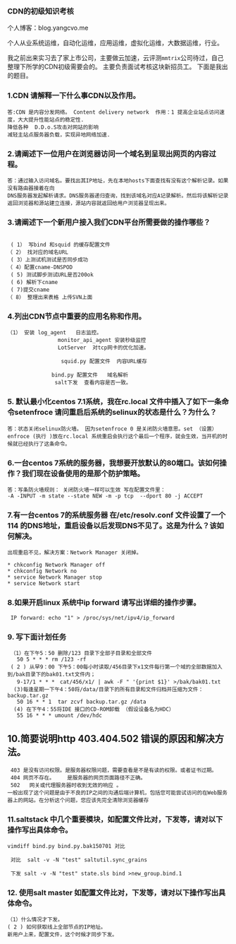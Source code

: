 ### CDN的初级知识考核

个人博客：blog.yangcvo.me

个人从业系统运维，自动化运维，应用运维，虚拟化运维，大数据运维，行业。

我之前出来实习去了家上市公司，主要做云加速，云评测`mmtrix`公司待过，自己整理下所学的CDN初级需要会的。
主要负责面试考核这块新招员工。
下面是我出的题目。



### 1.CDN 请解释一下什么事CDN以及作用。
```
答:CDN 是内容分发网络。 Content delivery network  作用：1 提高企业站点访问速度，大大提升性能站点的稳定性.
降低各种  D.D.o.S攻击对网站的影响 
减轻主站点服务器负载，实现异地网络加速.
```

### 2.请阐述下一位用户在浏览器访问一个域名到呈现出网页的内容过程。

```
答：通过输入访问域名。要找出其IP地址，先在本地hosts下面查找有没有这个解析记录。如果没有路由器接着在向
DNS服务器发起解析请求。DNS服务器递归查询，找到该域名对应A记录解析。然后将该解析记录返回浏览器和源站建立连接，源站内容就返回给用户浏览器呈现出来。
```

### 3.请阐述下一个新用户接入我们CDN平台所需要做的操作哪些？

```
 
 ( 1） 写bind 和squid 的缓存配置文件
（ 2） 找对应的域名URL
 ( 3）上测试机测试是否同步成功
（ 4）配置cname-DNSPOD
 ( 5) 测试脚步测试URL是否200ok
 ( 6) 解析下cname
 ( 7)提交cname
（ 8） 整理出来表格 上传SVN上面

```

###  4.列出CDN节点中重要的应用名称和作用。

```
（1） 安装 log_agent   日志监控。
                monitor_api_agent 安装秒级监控
                LotServer  对tcp网卡的优化加速。

                 squid.py 配置文件  内容URL缓存

              bind.py 配置文件   域名解析
               salt下发  查看内容是否一致。
```

### 5. 默认最小化centos 7.1系统，我在rc.local 文件中插入了如下一条命令setenfroce 请问重启后系统的selinux的状态是什么？为什么？

```
答：状态关闭selinux防火墙。 因为setenfroce 0 是关闭防火墙意思。set （设置） enfroce (执行 )放在rc.local 系统重启会执行这个最后一个程序，就会生效，当开机的时候就已经执行了这条命令。
```



### 6.一台centos 7系统的服务器，我想要开放默认的80端口。该如何操作？我们现在设备使用的是那个防护策略。
```
答：写条防火墙规则： 关闭防火墙一样可以生效 写在配置文件里：
-A -INPUT -m state --state NEW -m -p tcp  --dport 80 -j ACCEPT
```

### 7.有一台centos 7的系统服务器 在/etc/resolv.conf 文件设置了一个114 的DNS地址，重启设备以后发现DNS不见了。这是为什么？该如何解决。

```
出现重启不见，解决方案：Network Manager 关闭掉。

* chkconfig Network Manager off      
* chkconfig Network no
* service Network Manager stop
* service Network start

```
### 8.如果开启linux 系统中ip forward 请写出详细的操作步骤。

```
 IP forward: echo "1" > /proc/sys/net/ipv4/ip_forward
```
### 9. 写下面计划任务
```
 （1）在下午5：50 删除/123 目录下全部子目录和全部文件
   50 5 * * * rm /123 -rf
 ( 2 ) 从早9：00 下午5：00每小时读取/456目录下x1文件每行第一个域的全部数据加入到/bak目录下的bak01.txt文件内；
   9-17/1 * * *　cat/456/x1/ | awk -F " '{print $1}' >/bak/bak01.txt
  (3)每逢星期一下午4：50将/data/目录下的所有目录和文件归档并压缩为文件：backup.tar.gz
   50 16 * * 1  tar zcvf backup.tar.gz /data
  (4) 在下午4：55将IDE 接口的CD-ROM卸载 （假设设备名为HDC）
   55 16 * * * umount /dev/hdc
```

## 10.简要说明http 403.404.502 错误的原因和解决方法。
```
 403 是没有访问权限。是服务器权限问题，需要查看是不是有读的权限。或者证书过期。
 404 网页不存在。    是服务器的网页页面路径不正确。   
 502   网关或代理服务器时收到无效的响应 。
一般出现了这个问题是由于不良的IP之间的沟通后端计算机，包括您可能尝试访问的在Web服务器上的网站。在分析这个问题，您应该先完全清除浏览器缓存
```

### 11.saltstack 中几个重要模块，如配置文件比对，下发等，请对以下操作写出具体命令。

```
vimdiff bind.py bind.py.bak150701 对比

 对比  salt -v -N "test" saltutil.sync_grains

 下发 salt -v -N "test" state.sls bind >new_group.bind.1
```

### 12. 使用salt master 如配置文件比对，下发等，请对以下操作写出具体命令。

```
（1）什么情况才下发。
( 2 ) 如何获取线上全部节点的IP地址。
新用户上来，配置文件，这个时候才同步下发。
```
